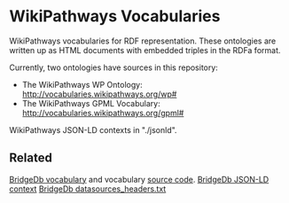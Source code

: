 # WikiPathways Vocabularies

WikiPathways vocabularies for RDF representation. These ontologies are
written up as HTML documents with embedded triples in the RDFa format.

Currently, two ontologies have sources in this repository:

* The WikiPathways WP Ontology: http://vocabularies.wikipathways.org/wp#
* The WikiPathways GPML Vocabulary: http://vocabularies.wikipathways.org/gpml#

WikiPathways JSON-LD contexts in "./jsonld".

## Related
[BridgeDb vocabulary](http://vocabularies.bridgedb.org/ops) and vocabulary [source code](https://github.com/bridgedb/vocabulary).
[BridgeDb JSON-LD context](https://github.com/bridgedb/BridgeDb/blob/master/org.bridgedb.bio/resources/org/bridgedb/bio/jsonld-context.jsonld)
[BridgeDb datasources_headers.txt](https://github.com/bridgedb/BridgeDb/blob/master/org.bridgedb.bio/resources/org/bridgedb/bio/datasources_headers.txt)
